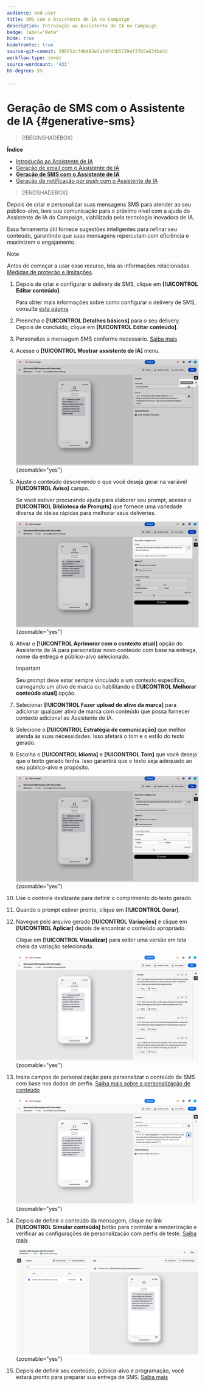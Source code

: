 ```yaml
---
audience: end-user
title: SMS com o Assistente de IA no Campaign
description: Introdução ao Assistente de IA no Campaign
badge: label="Beta"
hide: true
hidefromtoc: true
source-git-commit: 396f52cfdb482e5afdf43b5729ef37b5a634be3d
workflow-type: tm+mt
source-wordcount: '433'
ht-degree: 5%

---
```


# Geração de SMS com o Assistente de IA {#generative-sms}

>[!BEGINSHADEBOX]

**Índice**

* [Introdução ao Assistente de IA](generative-gs.md)
* [Geração de email com o Assistente de IA](generative-content.md)
* **[Geração de SMS com o Assistente de IA](generative-sms.md)**
* [Geração de notificação por push com o Assistente de IA](generative-push.md)

>[!ENDSHADEBOX]

Depois de criar e personalizar suas mensagens SMS para atender ao seu público-alvo, leve sua comunicação para o próximo nível com a ajuda do Assistente de IA do Campaign, viabilizada pela tecnologia inovadora de IA.

Essa ferramenta útil fornece sugestões inteligentes para refinar seu conteúdo, garantindo que suas mensagens repercutam com eficiência e maximizem o engajamento.

>[!NOTE]
>
>Antes de começar a usar esse recurso, leia as informações relacionadas [Medidas de proteção e limitações](generative-gs.md#guardrails-and-limitations).

1. Depois de criar e configurar o delivery de SMS, clique em **[!UICONTROL Editar conteúdo]**.

   Para obter mais informações sobre como configurar o delivery de SMS, consulte [esta página](../sms/create-sms.md).

1. Preencha o **[!UICONTROL Detalhes básicos]** para o seu delivery. Depois de concluído, clique em **[!UICONTROL Editar conteúdo]**.

1. Personalize a mensagem SMS conforme necessário. [Saiba mais](../sms/content-sms.md)

1. Acesse o **[!UICONTROL Mostrar assistente de IA]** menu.

   ![](assets/sms-genai-1.png){zoomable=&quot;yes&quot;}

1. Ajuste o conteúdo descrevendo o que você deseja gerar na variável **[!UICONTROL Aviso]** campo.

   Se você estiver procurando ajuda para elaborar seu prompt, acesse o **[!UICONTROL Biblioteca de Prompts]** que fornece uma variedade diversa de ideias rápidas para melhorar seus deliveries.

   ![](assets/sms-genai-2.png){zoomable=&quot;yes&quot;}

1. Ativar o **[!UICONTROL Aprimorar com o contexto atual]** opção do Assistente de IA para personalizar novo conteúdo com base na entrega, nome da entrega e público-alvo selecionado.

   >[!IMPORTANT]
   >
   > Seu prompt deve estar sempre vinculado a um contexto específico, carregando um ativo de marca ou habilitando o **[!UICONTROL Melhorar conteúdo atual]** opção.

1. Selecionar **[!UICONTROL Fazer upload do ativo da marca]** para adicionar qualquer ativo de marca com conteúdo que possa fornecer contexto adicional ao Assistente de IA.

1. Selecione o **[!UICONTROL Estratégia de comunicação]** que melhor atenda às suas necessidades. Isso afetará o tom e o estilo do texto gerado.

1. Escolha o **[!UICONTROL Idioma]** e **[!UICONTROL Tom]** que você deseja que o texto gerado tenha. Isso garantirá que o texto seja adequado ao seu público-alvo e propósito.

   ![](assets/sms-genai-3.png){zoomable=&quot;yes&quot;}

1. Use o controle deslizante para definir o comprimento do texto gerado.

1. Quando o prompt estiver pronto, clique em **[!UICONTROL Gerar]**.

1. Navegue pelo arquivo gerado **[!UICONTROL Variações]** e clique em **[!UICONTROL Aplicar]** depois de encontrar o conteúdo apropriado.

   Clique em **[!UICONTROL Visualizar]** para exibir uma versão em tela cheia da variação selecionada.

   ![](assets/sms-genai-4.png){zoomable=&quot;yes&quot;}

1. Insira campos de personalização para personalizar o conteúdo de SMS com base nos dados de perfis. [Saiba mais sobre a personalização de conteúdo](../personalization/personalize.md)

   ![](assets/sms-genai-5.png){zoomable=&quot;yes&quot;}

1. Depois de definir o conteúdo da mensagem, clique no link **[!UICONTROL Simular conteúdo]** botão para controlar a renderização e verificar as configurações de personalização com perfis de teste. [Saiba mais](../preview-test/preview-content.md)

   ![](assets/sms-genai-6.png){zoomable=&quot;yes&quot;}

1. Depois de definir seu conteúdo, público-alvo e programação, você estará pronto para preparar sua entrega de SMS. [Saiba mais](../monitor/prepare-send.md)
